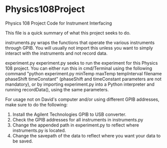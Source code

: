 Physics108Project
=================

Physics 108 Project Code for Instrument Interfacing

This file is a quick summary of what this project seeks to do. 

instruments.py wraps the functions that operate the various instruments through GPIB. You will usually not import this unless you want to simply interact with the instruments and not record data. 

experiment.py 
experiment.py seeks to run the experiment for this Physics 108 project. You can either run this in cmd/Terminal using the following command "python experiment.py minTemp maxTemp tempInterval filename phaseShift timeConstant" (phaseShift and timeConstant parameters are not mandatory), or by importing experiment.py into a Python interpreter and running recordData(), using the same parameters. 

For usage not on David's computer and/or using different GPIB addresses, make sure to do the following: 
1) Install the Agilent Technologies GPIB to USB converter. 
2) Check the GPIB addresses for all instruments in instruments.py
3) Change the appended path in experiment.py to reflect where instruments.py is located. 
4) Change the savepath of the data to reflect where you want your data to be saved. 